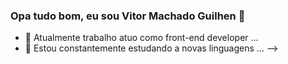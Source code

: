 ### Opa tudo bom, eu sou Vitor Machado Guilhen 👋


- 🔭 Atualmente trabalho atuo como front-end developer ...
- 🌱 Estou constantemente estudando a novas linguagens ...
-->
